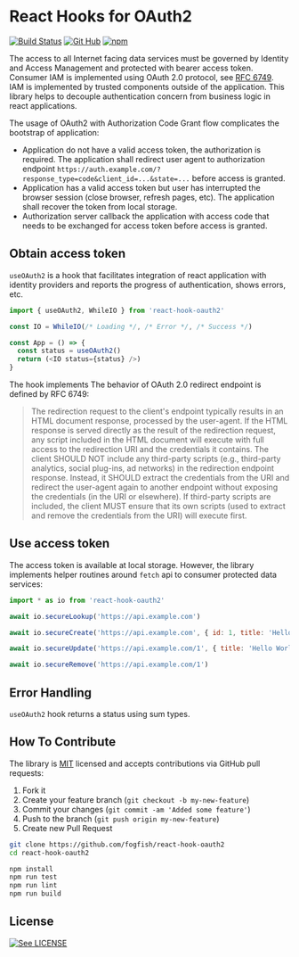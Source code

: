 # React Hooks for OAuth2

[![Build Status](https://secure.travis-ci.org/fogfish/react-hook-oauth2.svg?branch=master)](http://travis-ci.org/fogfish/react-hook-oauth2)
[![Git Hub](https://img.shields.io/github/last-commit/fogfish/react-hook-oauth2.svg)](http://travis-ci.org/fogfish/react-hook-oauth2)
[![npm](https://img.shields.io/npm/v/react-hook-oauth2)](https://www.npmjs.com/package/react-hook-oauth2) 

The access to all Internet facing data services must be governed by Identity and Access Management and protected with bearer access token. Consumer IAM is implemented using OAuth 2.0 protocol, see [RFC 6749](https://tools.ietf.org/html/rfc6749). IAM is implemented by trusted components outside of the application. This library helps to decouple authentication concern from business logic in react applications.

The usage of OAuth2 with Authorization Code Grant flow complicates the bootstrap of application:

* Application do not have a valid access token, the authorization is required. The application shall redirect user agent to authorization endpoint `https://auth.example.com/?response_type=code&client_id=...&state=...` before access is granted.
* Application has a valid access token but user has interrupted the browser session (close browser, refresh pages, etc). The application shall recover the token from local storage.
* Authorization server callback the application with access code that needs to be exchanged for access token before access is granted.

## Obtain access token

`useOAuth2` is a hook that facilitates integration of react application with identity providers and reports the progress of authentication, shows errors, etc.

```javascript
import { useOAuth2, WhileIO } from 'react-hook-oauth2'

const IO = WhileIO(/* Loading */, /* Error */, /* Success */)

const App = () => {
  const status = useOAuth2()
  return (<IO status={status} />)
}
```

The hook implements The behavior of OAuth 2.0 redirect endpoint is defined by RFC 6749:

> The redirection request to the client's endpoint typically results in an HTML document response, processed by the user-agent. If the HTML response is served directly as the result of the redirection request, any script included in the HTML document will execute with full access to the redirection URI and the credentials it contains. The client SHOULD NOT include any third-party scripts (e.g., third-party analytics, social plug-ins, ad networks) in the redirection endpoint response. Instead, it SHOULD extract the credentials from the URI and redirect the user-agent again to another endpoint without exposing the credentials (in the URI or elsewhere). If third-party scripts are included, the client MUST ensure that its own scripts (used to extract and remove the credentials from the URI) will execute first.

## Use access token

The access token is available at local storage. However, the library implements helper routines around `fetch` api to consumer protected data services:

```javascript
import * as io from 'react-hook-oauth2'

await io.secureLookup('https://api.example.com')

await io.secureCreate('https://api.example.com', { id: 1, title: 'Hello World.'})

await io.secureUpdate('https://api.example.com/1', { title: 'Hello World!'})

await io.secureRemove('https://api.example.com/1')
```

## Error Handling

`useOAuth2` hook returns a status using sum types. 


## How To Contribute

The library is [MIT](LICENSE) licensed and accepts contributions via GitHub pull requests:

1. Fork it
2. Create your feature branch (`git checkout -b my-new-feature`)
3. Commit your changes (`git commit -am 'Added some feature'`)
4. Push to the branch (`git push origin my-new-feature`)
5. Create new Pull Request

```bash
git clone https://github.com/fogfish/react-hook-oauth2
cd react-hook-oauth2

npm install
npm run test
npm run lint
npm run build
```

## License

[![See LICENSE](https://img.shields.io/github/license/fogfish/react-hook-oauth2.svg?style=for-the-badge)](LICENSE)
